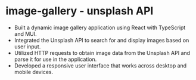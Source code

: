 # image-gallery - unsplash API

- Built a dynamic image gallery application using React with TypeScript and MUI.
- Integrated the Unsplash API to search for and display images based on user input.
- Utilized HTTP requests to obtain image data from the Unsplash API and parse it for use in the application.
- Developed a responsive user interface that works across desktop and mobile devices.
